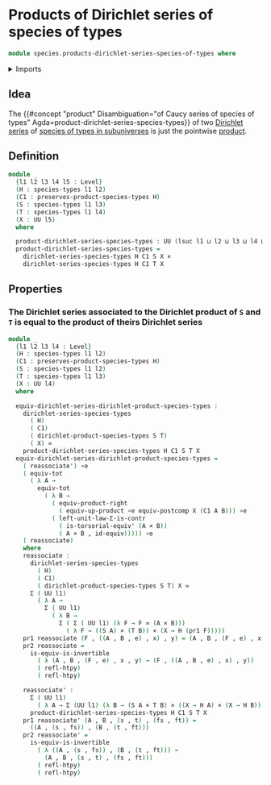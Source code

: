 # Products of Dirichlet series of species of types

```agda
module species.products-dirichlet-series-species-of-types where
```

<details><summary>Imports</summary>

```agda
open import foundation.cartesian-product-types
open import foundation.dependent-pair-types
open import foundation.equivalences
open import foundation.functoriality-cartesian-product-types
open import foundation.functoriality-dependent-pair-types
open import foundation.homotopies
open import foundation.postcomposition-functions
open import foundation.type-arithmetic-dependent-pair-types
open import foundation.univalence
open import foundation.universal-property-cartesian-product-types
open import foundation.universe-levels

open import species.dirichlet-products-species-of-types
open import species.dirichlet-series-species-of-types
open import species.species-of-types
```

</details>

## Idea

The
{{#concept "product" Disambiguation="of Caucy series of species of types" Agda=product-dirichlet-series-species-types}}
of two [Dirichlet series](species.dirichlet-series-species-of-types.md) of
[species of types in subuniverses](species.species-of-types.md) is just the
pointwise [product](foundation.cartesian-product-types.md).

## Definition

```agda
module _
  {l1 l2 l3 l4 l5 : Level}
  (H : species-types l1 l2)
  (C1 : preserves-product-species-types H)
  (S : species-types l1 l3)
  (T : species-types l1 l4)
  (X : UU l5)
  where

  product-dirichlet-series-species-types : UU (lsuc l1 ⊔ l2 ⊔ l3 ⊔ l4 ⊔ l5)
  product-dirichlet-series-species-types =
    dirichlet-series-species-types H C1 S X ×
    dirichlet-series-species-types H C1 T X
```

## Properties

### The Dirichlet series associated to the Dirichlet product of `S` and `T` is equal to the product of theirs Dirichlet series

```agda
module _
  {l1 l2 l3 l4 : Level}
  (H : species-types l1 l2)
  (C1 : preserves-product-species-types H)
  (S : species-types l1 l2)
  (T : species-types l1 l3)
  (X : UU l4)
  where

  equiv-dirichlet-series-dirichlet-product-species-types :
    dirichlet-series-species-types
      ( H)
      ( C1)
      ( dirichlet-product-species-types S T)
      ( X) ≃
    product-dirichlet-series-species-types H C1 S T X
  equiv-dirichlet-series-dirichlet-product-species-types =
    ( reassociate') ∘e
    ( equiv-tot
      ( λ A →
        equiv-tot
          ( λ B →
            ( equiv-product-right
              ( equiv-up-product ∘e equiv-postcomp X (C1 A B))) ∘e
            ( left-unit-law-Σ-is-contr
              ( is-torsorial-equiv' (A × B))
              ( A × B , id-equiv))))) ∘e
    ( reassociate)
    where
    reassociate :
      dirichlet-series-species-types
        ( H)
        ( C1)
        ( dirichlet-product-species-types S T) X ≃
      Σ ( UU l1)
        ( λ A →
          Σ ( UU l1)
            ( λ B →
              Σ ( Σ ( UU l1) (λ F → F ≃ (A × B)))
                ( λ F → ((S A) × (T B)) × (X → H (pr1 F)))))
    pr1 reassociate (F , ((A , B , e) , x) , y) = (A , B , (F , e) , x , y)
    pr2 reassociate =
      is-equiv-is-invertible
        ( λ (A , B , (F , e) , x , y) → (F , ((A , B , e) , x) , y))
        ( refl-htpy)
        ( refl-htpy)

    reassociate' :
      Σ ( UU l1)
        ( λ A → Σ (UU l1) (λ B → (S A × T B) × ((X → H A) × (X → H B)))) ≃
      product-dirichlet-series-species-types H C1 S T X
    pr1 reassociate' (A , B , (s , t) , (fs , ft)) =
      ((A , (s , fs)) , (B , (t , ft)))
    pr2 reassociate' =
      is-equiv-is-invertible
        ( λ ((A , (s , fs)) , (B , (t , ft))) →
          (A , B , (s , t) , (fs , ft)))
        ( refl-htpy)
        ( refl-htpy)
```

